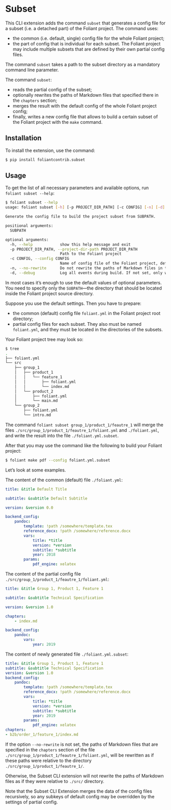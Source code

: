 # Subset

This CLI extension adds the command `subset` that generates a config file for a subset (i.e. a detached part) of the Foliant project. The command uses:

* the common (i.e. default, single) config file for the whole Foliant project;
* the part of config that is individual for each subset. The Foliant project may include multiple subsets that are defined by their own partial config files.

The command `subset` takes a path to the subset directory as a mandatory command line parameter.

The command `subset`:

* reads the partial config of the subset;
* optionally rewrites the paths of Markdown files that specified there in the `chapters` section;
* merges the result with the default config of the whole Foliant project config;
* finally, writes a new config file that allows to build a certain subset of the Foliant project with the `make` command.

## Installation

To install the extension, use the command:

```bash
$ pip install foliantcontrib.subset
```

## Usage

To get the list of all necessary parameters and available options, run `foliant subset --help`:

```bash
$ foliant subset --help
usage: foliant subset [-h] [-p PROJECT_DIR_PATH] [-c CONFIG] [-n] [-d] SUBPATH

Generate the config file to build the project subset from SUBPATH.

positional arguments:
  SUBPATH

optional arguments:
  -h, --help            show this help message and exit
  -p PROJECT_DIR_PATH, --project-dir-path PROJECT_DIR_PATH
                        Path to the Foliant project
  -c CONFIG, --config CONFIG
                        Name of config file of the Foliant project, default 'foliant.yml'
  -n, --no-rewrite      Do not rewrite the paths of Markdown files in the subset partial config
  -d, --debug           Log all events during build. If not set, only warnings and errors are logged
```

In most cases it’s enough to use the default values of optional parameters. You need to specify only the `SUBPATH`—the directory that should be located inside the Foliant project source directory.

Suppose you use the default settings. Then you have to prepare:

* the common (default) config file `foliant.yml` in the Foliant project root directory;
* partial config files for each subset. They also must be named `foliant.yml`, and they must be located in the directories of the subsets.

Your Foliant project tree may look so:

```bash
$ tree
.
├── foliant.yml
└── src
    ├── group_1
    │   ├── product_1
    │   │   └── feature_1
    │   │       ├── foliant.yml
    │   │       └── index.md
    │   └── product_2
    │       ├── foliant.yml
    │       └── main.md
    └── group_2
        ├── foliant.yml
        └── intro.md
```

The command `foliant subset group_1/product_1/feautre_1` will merge the files `./src/group_1/product_1/feautre_1/foliant.yml` and `./foliant.yml`, and write the result into the file `./foliant.yml.subset`.

After that you may use the command like the following to build your Foliant project:

```bash
$ foliant make pdf --config foliant.yml.subset
```

Let’s look at some examples.

The content of the common (default) file `./foliant.yml`:

```yaml
title: &title Default Title

subtitle: &subtitle Default Subtitle

version: &version 0.0

backend_config:
    pandoc:
        template: !path /somewhere/template.tex
        reference_docx: !path /somewhere/reference.docx
        vars:
            title: *title
            version: *version
            subtitle: *subtitle
            year: 2018
        params:
            pdf_engine: xelatex
```

The content of the partial config file `./src/group_1/product_1/feautre_1/foliant.yml`:

```yaml
title: &title Group 1, Product 1, Feature 1

subtitle: &subtitle Technical Specification

version: &version 1.0

chapters:
    - index.md

backend_config:
    pandoc:
        vars:
            year: 2019
```


The content of newly generated file `./foliant.yml.subset`:

```yaml
title: &title Group 1, Product 1, Feature 1
subtitle: &subtitle Technical Specification
version: &version 1.0
backend_config:
    pandoc:
        template: !path /somewhere/template.tex
        reference_docx: !path /somewhere/reference.docx
        vars:
            title: *title
            version: *version
            subtitle: *subtitle
            year: 2019
        params:
            pdf_engine: xelatex
chapters:
- b2b/order_1/feature_1/index.md
```

If the option `--no-rewrite` is not set, the paths of Markdown files that are specified in the `chapters` section of the file `./src/group_1/product_1/feautre_1/foliant.yml`, will be rewritten as if these paths were relative to the directory `./src/group_1/product_1/feautre_1/`.

Otherwise, the Subset CLI extension will not rewrite the paths of Markdown files as if they were relative to `./src/` directory.

Note that the Subset CLI Extension merges the data of the config files recursively, so any subkeys of default config may be overridden by the settings of partial config.
